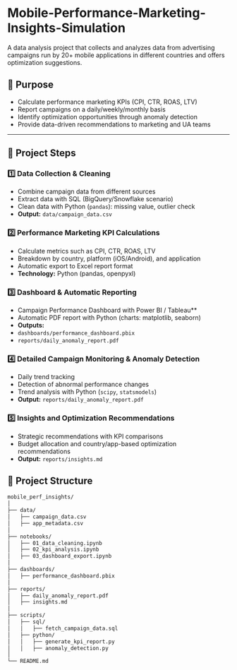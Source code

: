 # Mobile-Performance-Marketing-Insights-Simulation
A data analysis project that collects and analyzes data from advertising campaigns run by 20+ mobile applications in different countries and offers optimization suggestions.



## 🎯 Purpose
- Calculate performance marketing KPIs (CPI, CTR, ROAS, LTV)
- Report campaigns on a daily/weekly/monthly basis
- Identify optimization opportunities through anomaly detection
- Provide data-driven recommendations to marketing and UA teams

---

## 📌 Project Steps

### 1️⃣ Data Collection & Cleaning
- Combine campaign data from different sources
- Extract data with SQL (BigQuery/Snowflake scenario)
- Clean data with Python (`pandas`): missing value, outlier check
- **Output:** `data/campaign_data.csv`

### 2️⃣ Performance Marketing KPI Calculations
- Calculate metrics such as CPI, CTR, ROAS, LTV
- Breakdown by country, platform (iOS/Android), and application
- Automatic export to Excel report format
- **Technology:** Python (pandas, openpyxl)

### 3️⃣ Dashboard & Automatic Reporting
- Campaign Performance Dashboard with Power BI / Tableau**
- Automatic PDF report with Python (charts: matplotlib, seaborn)
- **Outputs:**
- `dashboards/performance_dashboard.pbix`
- `reports/daily_anomaly_report.pdf`

### 4️⃣ Detailed Campaign Monitoring & Anomaly Detection
- Daily trend tracking
- Detection of abnormal performance changes
- Trend analysis with Python (`scipy`, `statsmodels`)
- **Output:** `reports/daily_anomaly_report.pdf`

### 5️⃣ Insights and Optimization Recommendations
- Strategic recommendations with KPI comparisons
- Budget allocation and country/app-based optimization recommendations
- **Output:** `reports/insights.md`

## 🧩 Project Structure

```bash
mobile_perf_insights/
│
├── data/
│   ├── campaign_data.csv
│   ├── app_metadata.csv
│
├── notebooks/
│   ├── 01_data_cleaning.ipynb
│   ├── 02_kpi_analysis.ipynb
│   ├── 03_dashboard_export.ipynb
│
├── dashboards/
│   ├── performance_dashboard.pbix
│
├── reports/
│   ├── daily_anomaly_report.pdf
│   ├── insights.md
│
├── scripts/
│   ├── sql/
│   │   ├── fetch_campaign_data.sql
│   ├── python/
│   │   ├── generate_kpi_report.py
│   │   ├── anomaly_detection.py
│
└── README.md

```
